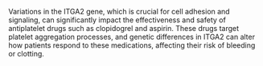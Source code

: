 Variations in the ITGA2 gene, which is crucial for cell adhesion and signaling, can significantly impact the effectiveness and safety of antiplatelet drugs such as clopidogrel and aspirin. These drugs target platelet aggregation processes, and genetic differences in ITGA2 can alter how patients respond to these medications, affecting their risk of bleeding or clotting.